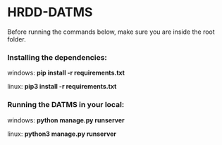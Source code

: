 # HRDD-DATMS
Before running the commands below, make sure you are inside the root folder. 

### Installing the dependencies:

windows: **pip install -r requirements.txt**

linux: **pip3 install -r requirements.txt**

### Running the DATMS in your local:

windows: **python manage.py runserver**

linux: **python3 manage.py runserver**
